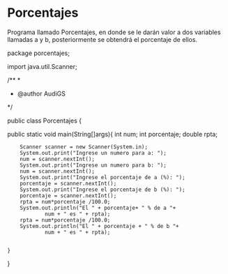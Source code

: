 # Porcentajes
Programa llamado Porcentajes, en donde se le darán valor a dos variables llamadas a y b, posteriormente se obtendrá el porcentaje de ellos. 

package porcentajes;

import java.util.Scanner;

/**
 *
 * @author AudiGS
 
 */

public class Porcentajes {
    
public static void main(String[]args){
    int num;
        int porcentaje;
        double rpta;
                
        Scanner scanner = new Scanner(System.in);        
        System.out.print("Ingrese un numero para a: ");   
        num = scanner.nextInt();
        System.out.print("Ingrese un numero para b: ");   
        num = scanner.nextInt();
        System.out.print("Ingrese el porcentaje de a (%): ");   
        porcentaje = scanner.nextInt();
        System.out.print("Ingrese el porcentaje de b (%): ");   
        porcentaje = scanner.nextInt();
        rpta = num*porcentaje /100.0;
        System.out.println("El " + porcentaje+ " % de a "+ 
                num + " es " + rpta); 
        rpta = num*porcentaje /100.0;
        System.out.println("El " + porcentaje + " % de b "+ 
                num + " es " + rpta); 


    }
      
   
           
}
